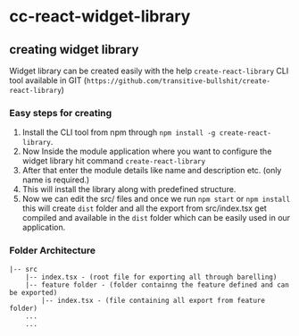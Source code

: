 # cc-react-widget-library

## creating widget library

Widget library can be created easily with the help `create-react-library` CLI tool available in GIT (`https://github.com/transitive-bullshit/create-react-library`)

### Easy steps for creating

1.  Install the CLI tool from npm through `npm install -g create-react-library`.
2.  Now Inside the module application where you want to configure the widget library hit command `create-react-library`
3.  After that enter the module details like name and description etc. (only name is required.)
4.  This will install the library along with predefined structure.
5.  Now we can edit the src/ files and once we run `npm start` or `npm install` this will create `dist` folder and all the export from src/index.tsx get compiled and available in the `dist` folder which can be easily used in our application.

### Folder Architecture

```
|-- src
    |-- index.tsx - (root file for exporting all through barelling)
    |-- feature folder - (folder containng the feature defined and can be exported)
        |-- index.tsx - (file containing all export from feature folder)
    ...
    ...
```
